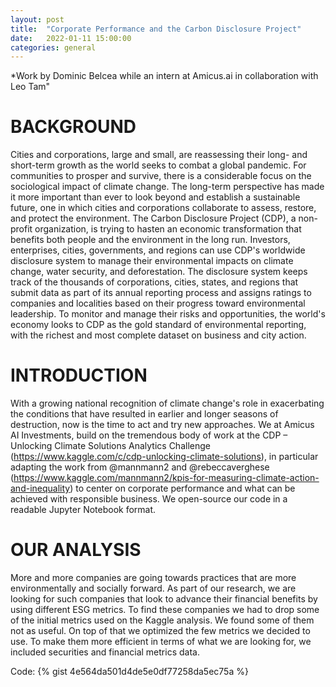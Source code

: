 ```yaml
---
layout: post
title:  "Corporate Performance and the Carbon Disclosure Project"
date:   2022-01-11 15:00:00
categories: general
---
```


*Work by Dominic Belcea while an intern at Amicus.ai in collaboration with Leo Tam"

# BACKGROUND 
Cities and corporations, large and small, are reassessing their long- and short-term growth as the world seeks to combat a global pandemic. For communities to prosper and survive, there is a considerable focus on the sociological impact of climate change. The long-term perspective has made it more important than ever to look beyond and establish a sustainable future, one in which cities and corporations collaborate to assess, restore, and protect the environment. The Carbon Disclosure Project (CDP), a non-profit organization, is trying to hasten an economic transformation that benefits both people and the environment in the long run. Investors, enterprises, cities, governments, and regions can use CDP's worldwide disclosure system to manage their environmental impacts on climate change, water security, and deforestation. The disclosure system keeps track of the thousands of corporations, cities, states, and regions that submit data as part of its annual reporting process and assigns ratings to companies and localities based on their progress toward environmental leadership. To monitor and manage their risks and opportunities, the world's economy looks to CDP as the gold standard of environmental reporting, with the richest and most complete dataset on business and city action. 

# INTRODUCTION
With a growing national recognition of climate change's role in exacerbating the conditions that have resulted in earlier and longer seasons of destruction, now is the time to act and try new approaches.  We at Amicus AI Investments, build on the tremendous body of work at the CDP – Unlocking Climate Solutions Analytics Challenge (https://www.kaggle.com/c/cdp-unlocking-climate-solutions), in particular adapting the work from @mannmann2 and @rebeccaverghese (https://www.kaggle.com/mannmann2/kpis-for-measuring-climate-action-and-inequality) to center on corporate performance and what can be achieved with responsible business.  We open-source our code in a readable Jupyter Notebook format.

# OUR ANALYSIS 
More and more companies are going towards practices that are more environmentally and socially forward. As part of our research, we are looking for such companies that look to advance their financial benefits by using different ESG metrics. To find these companies we had to drop some of the initial metrics used on the Kaggle analysis. We found some of them not as useful. On top of that we optimized the few metrics we decided to use. To make them more efficient in terms of what we are looking for, we included securities and financial metrics data. 

<!-- [Please find the full code here](https://gist.github.com/amicus-investments/4e564da501d4de5e0df77258da5ec75a#file-amicus_cdp_analysis-ipynb) -->
Code:
{% gist 4e564da501d4de5e0df77258da5ec75a %}
